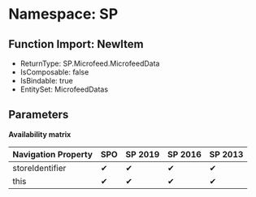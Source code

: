 # Namespace: SP

## Function Import: NewItem

- ReturnType: SP.Microfeed.MicrofeedData
- IsComposable: false
- IsBindable: true
- EntitySet: MicrofeedDatas

## Parameters

**Availability matrix**

Navigation Property | SPO | SP 2019 | SP 2016 | SP 2013
----------|-----|---------|---------|--------
storeIdentifier | ✔ | ✔ | ✔ | ✔
this | ✔ | ✔ | ✔ | ✔
